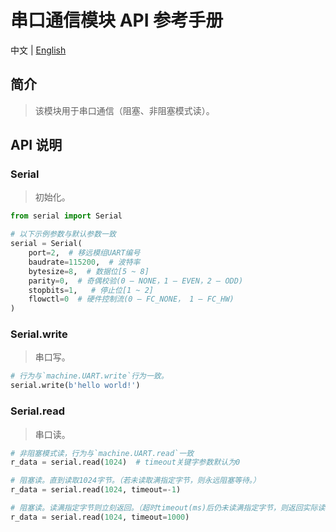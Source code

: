 # 串口通信模块 API 参考手册

中文 | [English](../en/serial_API_Reference.md)

## 简介

> 该模块用于串口通信（阻塞、非阻塞模式读）。

## API 说明

### Serial

> 初始化。

```python
from serial import Serial

# 以下示例参数与默认参数一致
serial = Serial(
    port=2,  # 移远模组UART编号
    baudrate=115200,  # 波特率
    bytesize=8,  # 数据位[5 ~ 8]
    parity=0,  # 奇偶校验(0 – NONE，1 – EVEN，2 – ODD)
    stopbits=1,   # 停止位[1 ~ 2]
    flowctl=0  # 硬件控制流(0 – FC_NONE， 1 – FC_HW)
)
```

### Serial.write

> 串口写。

```python
# 行为与`machine.UART.write`行为一致。
serial.write(b'hello world!')
```

### Serial.read

> 串口读。

```python
# 非阻塞模式读，行为与`machine.UART.read`一致
r_data = serial.read(1024)  # timeout关键字参数默认为0

# 阻塞读。直到读取1024字节。（若未读取满指定字节，则永远阻塞等待。）
r_data = serial.read(1024, timeout=-1)

# 阻塞读。读满指定字节则立刻返回。（超时timeout(ms)后仍未读满指定字节，则返回实际读取字节。）
r_data = serial.read(1024, timeout=1000)
```
